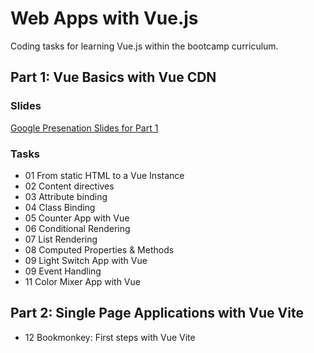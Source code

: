 # Web Apps with Vue.js
Coding tasks for learning Vue.js within the bootcamp curriculum.

## Part 1: Vue Basics with Vue CDN

### Slides

[Google Presenation Slides for Part 1](https://docs.google.com/presentation/d/16fXnSNeVMWUvHmv24SwoO4rKDG_1dWUem4UJ7UKVduw/edit#slide=id.gd1c16f7fa1_1_28)

### Tasks

- 01 From static HTML to a Vue Instance
- 02 Content directives
- 03 Attribute binding
- 04 Class Binding
- 05 Counter App with Vue
- 06 Conditional Rendering
- 07 List Rendering
- 08 Computed Properties & Methods
- 09 Light Switch App with Vue
- 09 Event Handling
- 11 Color Mixer App with Vue


## Part 2: Single Page Applications with Vue Vite
- 12 Bookmonkey: First steps with Vue Vite
